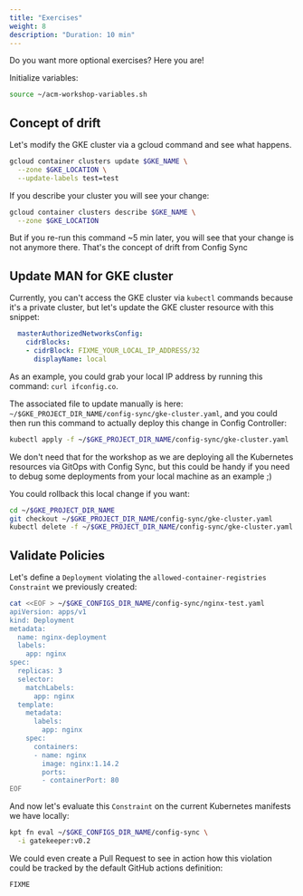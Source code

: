 ```yaml
---
title: "Exercises"
weight: 8
description: "Duration: 10 min"
---
```

Do you want more optional exercises? Here you are!

Initialize variables:
```Bash
source ~/acm-workshop-variables.sh
```

## Concept of drift

Let's modify the GKE cluster via a gcloud command and see what happens.

```Bash
gcloud container clusters update $GKE_NAME \
  --zone $GKE_LOCATION \
  --update-labels test=test
```

If you describe your cluster you will see your change:
```Bash
gcloud container clusters describe $GKE_NAME \
  --zone $GKE_LOCATION
```

But if you re-run this command ~5 min later, you will see that your change is not anymore there. That's the concept of drift from Config Sync

## Update MAN for GKE cluster

Currently, you can't access the GKE cluster via `kubectl` commands because it's a private cluster, but let's update the GKE cluster resource with this snippet:

```YAML
  masterAuthorizedNetworksConfig:
    cidrBlocks:
    - cidrBlock: FIXME_YOUR_LOCAL_IP_ADDRESS/32
      displayName: local
```
As an example, you could grab your local IP address by running this command: `curl ifconfig.co`.

The associated file to update manually is here: `~/$GKE_PROJECT_DIR_NAME/config-sync/gke-cluster.yaml`, and you could then run this command to actually deploy this change in Config Controller:
```Bash
kubectl apply -f ~/$GKE_PROJECT_DIR_NAME/config-sync/gke-cluster.yaml
```

We don't need that for the workshop as we are deploying all the Kubernetes resources via GitOps with Config Sync, but this could be handy if you need to debug some deployments from your local machine as an example ;)

You could rollback this local change if you want:
```Bash
cd ~/$GKE_PROJECT_DIR_NAME
git checkout ~/$GKE_PROJECT_DIR_NAME/config-sync/gke-cluster.yaml
kubectl delete -f ~/$GKE_PROJECT_DIR_NAME/config-sync/gke-cluster.yaml
```

## Validate Policies

Let's define a `Deployment` violating the `allowed-container-registries` `Constraint` we previously created:
```Bash
cat <<EOF > ~/$GKE_CONFIGS_DIR_NAME/config-sync/nginx-test.yaml
apiVersion: apps/v1
kind: Deployment
metadata:
  name: nginx-deployment
  labels:
    app: nginx
spec:
  replicas: 3
  selector:
    matchLabels:
      app: nginx
  template:
    metadata:
      labels:
        app: nginx
    spec:
      containers:
      - name: nginx
        image: nginx:1.14.2
        ports:
        - containerPort: 80
EOF
```

And now let's evaluate this `Constraint` on the current Kubernetes manifests we have locally:
```Bash
kpt fn eval ~/$GKE_CONFIGS_DIR_NAME/config-sync \
  -i gatekeeper:v0.2
```

We could even create a Pull Request to see in action how this violation could be tracked by the default GitHub actions definition:
```Bash
FIXME
```